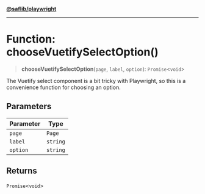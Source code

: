 [**@saflib/playwright**](../index.md)

---

# Function: chooseVuetifySelectOption()

> **chooseVuetifySelectOption**(`page`, `label`, `option`): `Promise`\<`void`\>

The Vuetify select component is a bit tricky with Playwright, so this is a convenience function for choosing an option.

## Parameters

| Parameter | Type     |
| --------- | -------- |
| `page`    | `Page`   |
| `label`   | `string` |
| `option`  | `string` |

## Returns

`Promise`\<`void`\>
